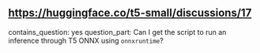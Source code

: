 ## https://huggingface.co/t5-small/discussions/17

contains_question: yes
question_part: Can I get the script to run an inference through T5 ONNX using `onnxruntime`?